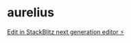 # aurelius

[Edit in StackBlitz next generation editor ⚡️](https://stackblitz.com/~/github.com/SOARintermediary/aurelius)